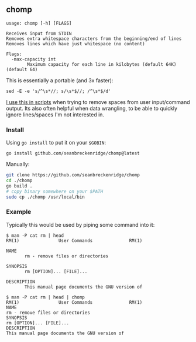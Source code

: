 ## chomp

```
usage: chomp [-h] [FLAGS]

Receives input from STDIN
Removes extra whitespace characters from the beginning/end of lines
Removes lines which have just whitespace (no content)

Flags:
  -max-capacity int
    	Maximum capacity for each line in kilobytes (default 64K) (default 64)
```

This is essentially a portable (and 3x faster):

```
sed -E -e 's/^\s*//; s/\s*$//; /^\s*$/d'
```

[I use this in scripts](https://gist.github.com/seanbreckenridge/02bf00bc50b3ad6a35088fb75e41e9e6) when trying to remove spaces from user input/command output. Its also often helpful when data wrangling, to be able to quickly ignore lines/spaces I'm not interested in.

### Install

Using `go install` to put it on your `$GOBIN`:

`go install github.com/seanbreckenridge/chomp@latest`

Manually:

```bash
git clone https://github.com/seanbreckenridge/chomp
cd ./chomp
go build .
# copy binary somewhere on your $PATH
sudo cp ./chomp /usr/local/bin
```

### Example

Typically this would be used by piping some command into it:

```
$ man -P cat rm | head
RM(1)               User Commands              RM(1)

NAME
       rm - remove files or directories

SYNOPSIS
       rm [OPTION]... [FILE]...

DESCRIPTION
       This manual page documents the GNU version of
```

```
$ man -P cat rm | head | chomp
RM(1)               User Commands              RM(1)
NAME
rm - remove files or directories
SYNOPSIS
rm [OPTION]... [FILE]...
DESCRIPTION
This manual page documents the GNU version of
```
